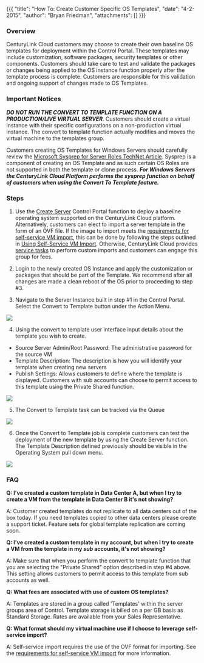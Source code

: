 {{{
  "title": "How To:  Create Customer Specific OS Templates",
  "date": "4-2-2015",
  "author": "Bryan Friedman",
  "attachments": []
}}}

### Overview

CenturyLink Cloud customers may choose to create their own baseline OS templates for deployment within the Control Portal. These templates may include customization, software packages, security templates or other components. Customers should take care to test and validate the packages or changes being applied to the OS instance function properly after the template process is complete. Customers are responsible for this validation and ongoing support of changes made to OS Templates.

### Important Notices

**_DO NOT RUN THE CONVERT TO TEMPLATE FUNCTION ON A PRODUCTION/LIVE VIRTUAL SERVER_**. Customers should create a virtual instance with their specific configurations on a non-production virtual instance. The convert to template function actually modifies and moves the virtual machine to the templates group.

Customers creating OS Templates for Windows Servers should carefully review the [Microsoft Sysprep for Server Roles TechNet Article](http://technet.microsoft.com/en-us/library/hh824835.aspx). Sysprep is a component of creating an OS Template and as such certain OS Roles are not supported in both the template or clone process. **_For Windows Servers the CenturyLink Cloud Platform performs the sysprep function on behalf of customers when using the Convert To Template feature._**

### Steps

1. Use the [Create Server](creating-a-new-enterprise-cloud-server.md) Control Portal function to deploy a baseline operating system supported on the CenturyLink Cloud platform. Alternatively, customers can elect to import a server template in the form of an OVF file. If the image to import meets the [requirements for self-service VM import](self-service-vm-import-ovf-requirements.md), this can be done by following the steps outlined in [Using Self-Service VM Import](using-self-service-vm-import.md). Otherwise, CenturyLink Cloud provides [service tasks](http://www.ctl.io/products/support/service-tasks) to perform custom imports and customers can engage this group for fees.

2. Login to the newly created OS Instance and apply the customization or packages that should be part of the Template. We recommend after all changes are made a clean reboot of the OS prior to proceeding to step #3.

3. Navigate to the Server Instance built in step #1 in the Control Portal. Select the Convert to Template button under the Action Menu.

  ![](https://t3n.zendesk.com/attachments/token/6MuREq25V2GX8MZ2ngH8hXHPO/?name=01.png)

4. Using the convert to template user interface input details about the template you wish to create.

  - Source Server Admin/Root Password:  The administrative password for the source VM
  - Template Description: The description is how you will identify your template when creating new servers
  - Publish Settings: Allows customers to define where the template is displayed. Customers with sub accounts can choose to permit access to this template using the Private Shared function.

  ![](https://t3n.zendesk.com/attachments/token/jUfTHvR7WbWP4iifNVqEryLCp/?name=02.png)

5. The Convert to Template task can be tracked via the Queue

  ![](https://t3n.zendesk.com/attachments/token/z3JiOR563C20cdbMPS9IbAW4U/?name=04.png)

6. Once the Convert to Template job is complete customers can test the deployment of the new template by using the Create Server function. The Template Description defined previously should be visible in the Operating System pull down menu.

  ![](https://t3n.zendesk.com/attachments/token/VOpySqoalxhPyEIxLvwTa22v9/?name=03.png)

### FAQ

**Q: I've created a custom template in Data Center A, but when I try to create a VM from the template in Data Center B it's not showing?**

A: Customer created templates do not replicate to all data centers out of the box today. If you need templates copied to other data centers please create a support ticket. Feature sets for global template replication are coming soon.

**Q: I've created a custom template in my account, but when I try to create a VM from the template in my _sub_ accounts, it's not showing?**

A: Make sure that when you perform the convert to template function that you are selecting the "Private Shared" option described in step #4 above. This setting allows customers to permit access to this template from sub accounts as well.

**Q: What fees are associated with use of custom OS templates?**

A: Templates are stored in a group called 'Templates' within the server groups area of Control. Template storage is billed on a per GB basis as Standard Storage. Rates are available from your Sales Representative.

**Q: What format should my virtual machine use if I choose to leverage  self-service import?**

A: Self-service import requires the use of the OVF format for importing. See the [requirements for self-service VM import](self-service-vm-import-ovf-requirements.md) for more information.
